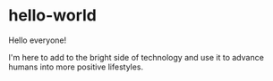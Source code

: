 # hello-world

Hello everyone!

I'm here to add to the bright side of technology and use it to advance humans into more positive lifestyles.
